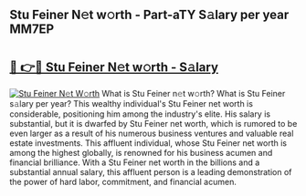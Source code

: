 ## Stu Feiner N𝚎t w𝚘rth - Part-aTY S𝚊lary per year MM7EP

# <h2><a href="http://gc14uo5.nevu.top/?p=Stu+Feiner">🔗 👉🔴 Stu Feiner N𝚎t w𝚘rth - S𝚊lary</a></h2>

[![Stu Feiner N𝚎t W𝚘rth](https://i.imgur.com/Oavwk0R.jpeg)](http://gc14uo5.nevu.top/?p=Stu+Feiner)
What is Stu Feiner n𝚎t w𝚘rth? What is Stu Feiner s𝚊lary per year?
This wealthy individual's Stu Feiner net worth is considerable, positioning him among the industry's elite. His salary is substantial, but it is dwarfed by Stu Feiner net worth, which is rumored to be even larger as a result of his numerous business ventures and valuable real estate investments. This affluent individual, whose Stu Feiner net worth is among the highest globally, is renowned for his business acumen and financial brilliance. With a Stu Feiner net worth in the billions and a substantial annual salary, this affluent person is a leading demonstration of the power of hard labor, commitment, and financial acumen.
